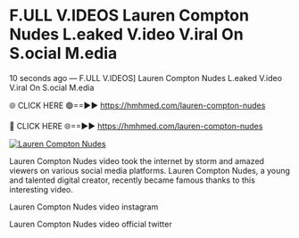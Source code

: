 # F.ULL V.IDEOS Lauren Compton Nudes L.eaked V.ideo V.iral On S.ocial M.edia

10 seconds ago — F.ULL V.IDEOS] Lauren Compton Nudes L.eaked V.ideo V.iral On S.ocial M.edia

🌐 CLICK HERE 🟢==►► https://hmhmed.com/lauren-compton-nudes

🔴 CLICK HERE 🌐==►► https://hmhmed.com/lauren-compton-nudes

[![Lauren Compton Nudes](https://i.imgur.com/dJHk4Zq.gif)](https://hmhmed.com/lauren-compton-nudes)

Lauren Compton Nudes video took the internet by storm and amazed viewers on various social media platforms. Lauren Compton Nudes, a young and talented digital creator, recently became famous thanks to this interesting video.

Lauren Compton Nudes video instagram

Lauren Compton Nudes video official twitter